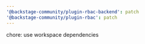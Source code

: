 ```yaml
---
'@backstage-community/plugin-rbac-backend': patch
'@backstage-community/plugin-rbac': patch
---
```


chore: use workspace dependencies
